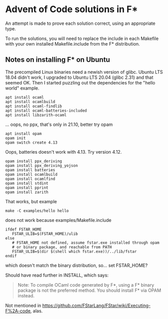 # Advent of Code solutions in F*

An attempt is made to prove each solution correct, using an appropriate type.

To run the solutions, you will need to replace the include in each Makefile
with your own installed Makefile.include from the F* distribution.

## Notes on installing F* on Ubuntu

The precompiled Linux binaries need a newish version of glibc.
Ubuntu LTS 18.04 didn't work, I upgraded to Ubuntu LTS 20.04 (glibc 2.31)
and that seemed OK.  Then I started puzzling out the dependencies for
the "hello world" example.

```
apt install ocaml 
apt install ocamlbuild 
apt install ocaml-findlib
apt install ocaml-batteries-included
apt install libzarith-ocaml
```

... oops, no ppx, that's only in 21.10, better try opam

```
apt install opam
opam init
opam switch create 4.13
```

Oops, batteries doesn't work with 4.13.  Try version 4.12.

```
opam install ppx_deriving
opam install ppx_deriving_yojson
opam install batteries
opam install ocamlbuild
opam install ocamlfind
opam install stdint
opam install pprint
opam install zarith
```

That works, but example

```
make -C examples/hello hello
```

does not work because examples/Makefile.include

```
ifdef FSTAR_HOME
   FSTAR_ULIB=$(FSTAR_HOME)/ulib
else
   # FSTAR_HOME not defined, assume fstar.exe installed through opam
   # or binary package, and reachable from PATH
   FSTAR_ULIB=$(dir $(shell which fstar.exe))/../lib/fstar
endif
```

which doesn't match the binary distribution, so... set FSTAR_HOME?

Should have read further in INSTALL, which says:

> Note: To compile OCaml code generated by F*, using a F* binary package is not the preferred method. You should install F* via OPAM instead.

Not mentioned in https://github.com/FStarLang/FStar/wiki/Executing-F%2A-code, alas.

